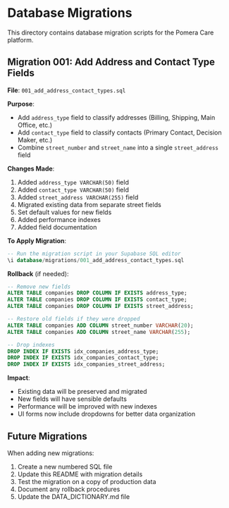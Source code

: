 # Database Migrations

This directory contains database migration scripts for the Pomera Care platform.

## Migration 001: Add Address and Contact Type Fields

**File**: `001_add_address_contact_types.sql`

**Purpose**: 
- Add `address_type` field to classify addresses (Billing, Shipping, Main Office, etc.)
- Add `contact_type` field to classify contacts (Primary Contact, Decision Maker, etc.)
- Combine `street_number` and `street_name` into a single `street_address` field

**Changes Made**:
1. Added `address_type VARCHAR(50)` field
2. Added `contact_type VARCHAR(50)` field  
3. Added `street_address VARCHAR(255)` field
4. Migrated existing data from separate street fields
5. Set default values for new fields
6. Added performance indexes
7. Added field documentation

**To Apply Migration**:
```sql
-- Run the migration script in your Supabase SQL editor
\i database/migrations/001_add_address_contact_types.sql
```

**Rollback** (if needed):
```sql
-- Remove new fields
ALTER TABLE companies DROP COLUMN IF EXISTS address_type;
ALTER TABLE companies DROP COLUMN IF EXISTS contact_type;
ALTER TABLE companies DROP COLUMN IF EXISTS street_address;

-- Restore old fields if they were dropped
ALTER TABLE companies ADD COLUMN street_number VARCHAR(20);
ALTER TABLE companies ADD COLUMN street_name VARCHAR(255);

-- Drop indexes
DROP INDEX IF EXISTS idx_companies_address_type;
DROP INDEX IF EXISTS idx_companies_contact_type;
DROP INDEX IF EXISTS idx_companies_street_address;
```

**Impact**: 
- Existing data will be preserved and migrated
- New fields will have sensible defaults
- Performance will be improved with new indexes
- UI forms now include dropdowns for better data organization

## Future Migrations

When adding new migrations:
1. Create a new numbered SQL file
2. Update this README with migration details
3. Test the migration on a copy of production data
4. Document any rollback procedures
5. Update the DATA_DICTIONARY.md file
